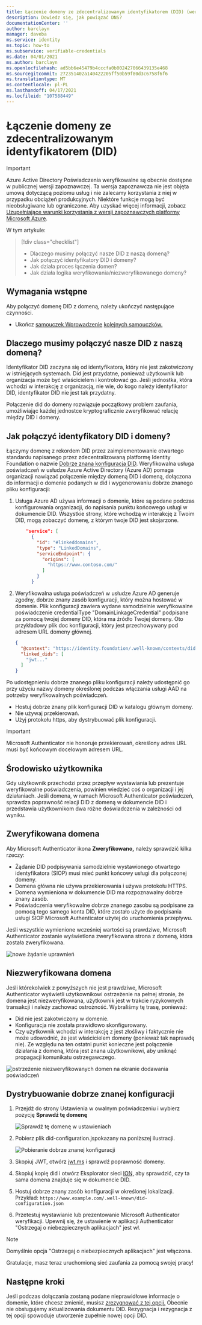 ```yaml
---
title: Łączenie domeny ze zdecentralizowanym identyfikatorem (DID) (wersja zapoznawcza) — Azure Active Directory poświadczenia weryfikowalne
description: Dowiedz się, jak powiązać DNS?
documentationCenter: ''
author: barclayn
manager: daveba
ms.service: identity
ms.topic: how-to
ms.subservice: verifiable-credentials
ms.date: 04/01/2021
ms.author: barclayn
ms.openlocfilehash: ad5bb6e45479b4cccfa0b002427066439135e468
ms.sourcegitcommit: 272351402a140422205ff50b59f80d3c6758f6f6
ms.translationtype: MT
ms.contentlocale: pl-PL
ms.lasthandoff: 04/17/2021
ms.locfileid: "107588449"
---
```

# <a name="link-your-domain-to-your-decentralized-identifier-did"></a>Łączenie domeny ze zdecentralizowanym identyfikatorem (DID)

> [!IMPORTANT]
> Azure Active Directory Poświadczenia weryfikowalne są obecnie dostępne w publicznej wersji zapoznawczej.
> Ta wersja zapoznawcza nie jest objęta umową dotyczącą poziomu usług i nie zalecamy korzystania z niej w przypadku obciążeń produkcyjnych. Niektóre funkcje mogą być nieobsługiwane lub ograniczone. Aby uzyskać więcej informacji, zobacz [Uzupełniające warunki korzystania z wersji zapoznawczych platformy Microsoft Azure](https://azure.microsoft.com/support/legal/preview-supplemental-terms/).

W tym artykule:
> [!div class="checklist"]
> * Dlaczego musimy połączyć nasze DID z naszą domeną?
> * Jak połączyć identyfikatory DID i domeny?
> * Jak działa proces łączenia domen?
> * Jak działa logika weryfikowania/niezweryfikowanego domeny?

## <a name="prerequisites"></a>Wymagania wstępne

Aby połączyć domenę DID z domeną, należy ukończyć następujące czynności.

- Ukończ [samouczek Wprowadzenie](get-started-verifiable-credentials.md) [kolejnych samouczków.](enable-your-tenant-verifiable-credentials.md)

## <a name="why-do-we-need-to-link-our-did-to-our-domain"></a>Dlaczego musimy połączyć nasze DID z naszą domeną?

Identyfikator DID zaczyna się od identyfikatora, który nie jest zakotwiczony w istniejących systemach. Did jest przydatne, ponieważ użytkownik lub organizacja może być właścicielem i kontrolować go. Jeśli jednostka, która wchodzi w interakcję z organizacją, nie wie, do kogo należy identyfikator DID, identyfikator DID nie jest tak przydatny.

Połączenie did do domeny rozwiązuje początkowy problem zaufania, umożliwiając każdej jednostce kryptograficznie zweryfikować relację między DID i domeny.

## <a name="how-do-we-link-dids-and-domains"></a>Jak połączyć identyfikatory DID i domeny?

Łączymy domenę z rekordem DID przez zaimplementowanie otwartego standardu napisanego przez zdecentralizowaną platformę Identity Foundation o nazwie [Dobrze znana konfiguracja DID](https://identity.foundation/.well-known/resources/did-configuration/). Weryfikowalna usługa poświadczeń w usłudze Azure Active Directory (Azure AD) pomaga organizacji nawiązać połączenie między domeną DID i domeną, dołączona do informacji o domenie podanych w did i wygenerowaniu dobrze znanego pliku konfiguracji:

1. Usługa Azure AD używa informacji o domenie, które są podane podczas konfigurowania organizacji, do napisania punktu końcowego usługi w dokumencie DID. Wszystkie strony, które wchodzą w interakcję z Twoim DID, mogą zobaczyć domenę, z którym twoje DID jest skojarzone.  

    ```json
        "service": [
          {
            "id": "#linkeddomains",
            "type": "LinkedDomains",
            "serviceEndpoint": {
              "origins": [
                "https://www.contoso.com/"
              ]
            }
          }
    ```

2. Weryfikowalna usługa poświadczeń w usłudze Azure AD generuje zgodny, dobrze znany zasób konfiguracji, który można hostować w domenie. Plik konfiguracji zawiera wydane samodzielnie weryfikowalne poświadczenie credentialType "DomainLinkageCredential" podpisane za pomocą twojej domeny DID, która ma źródło Twojej domeny. Oto przykładowy plik doc konfiguracji, który jest przechowywany pod adresem URL domeny głównej.


    ```json
    {
      "@context": "https://identity.foundation/.well-known/contexts/did-configuration-v0.0.jsonld",
      "linked_dids": [
        "jwt..."
      ]
    }
    ```

Po udostępnieniu dobrze znanego pliku konfiguracji należy udostępnić go przy użyciu nazwy domeny określonej podczas włączania usługi AAD na potrzeby weryfikowalnych poświadczeń.

* Hostuj dobrze znany plik konfiguracji DID w katalogu głównym domeny.
* Nie używaj przekierowań.
* Użyj protokołu https, aby dystrybuować plik konfiguracji.

>[!IMPORTANT]
>Microsoft Authenticator nie honoruje przekierowań, określony adres URL musi być końcowym docelowym adresem URL.

## <a name="user-experience"></a>Środowisko użytkownika 

Gdy użytkownik przechodzi przez przepływ wystawiania lub prezentuje weryfikowalne poświadczenia, powinien wiedzieć coś o organizacji i jej działaniach. Jeśli domena, w ramach Microsoft Authenticator poświadczeń, sprawdza poprawność relacji DID z domeną w dokumencie DID i przedstawia użytkownikom dwa różne doświadczenia w zależności od wyniku.

## <a name="verified-domain"></a>Zweryfikowana domena

Aby Microsoft Authenticator ikona **Zweryfikowano,** należy sprawdzić kilka rzeczy:

* Żądanie DID podpisywania samodzielnie wystawionego otwartego identyfikatora (SIOP) musi mieć punkt końcowy usługi dla połączonej domeny.
* Domena główna nie używa przekierowania i używa protokołu HTTPS.
* Domena wymieniona w dokumencie DID ma rozpoznawalny dobrze znany zasób.
* Poświadczenia weryfikowalne dobrze znanego zasobu są podpisane za pomocą tego samego konta DID, które zostało użyte do podpisania usługi SIOP Microsoft Authenticator użytej do uruchomienia przepływu.

Jeśli wszystkie wymienione wcześniej wartości są prawdziwe, Microsoft Authenticator zostanie wyświetlona zweryfikowana strona z domeną, która została zweryfikowana.

![nowe żądanie uprawnień](media/how-to-dnsbind/new-permission-request.png) 

## <a name="unverified-domain"></a>Niezweryfikowana domena

Jeśli którekolwiek z powyższych nie jest prawdziwe, Microsoft Authenticator wyświetli użytkownikowi ostrzeżenie na pełnej stronie, że domena jest niezweryfikowana, użytkownik jest w trakcie ryzykownych transakcji i należy zachować ostrożność. Wybraliśmy tę trasę, ponieważ:

* Did nie jest zakotwiczony w domenie.
* Konfiguracja nie została prawidłowo skonfigurowany.
* Czy użytkownik wchodzi w interakcję z jest złośliwy i faktycznie nie może udowodnić, że jest właścicielem domeny (ponieważ tak naprawdę nie). Ze względu na ten ostatni punkt konieczne jest połączenie działania z domeną, która jest znana użytkownikowi, aby uniknąć propagacji komunikatu ostrzegawczego.

![ostrzeżenie niezweryfikowanych domen na ekranie dodawania poświadczeń](media/how-to-dnsbind/add-credential-not-verified-authenticated.png)

## <a name="distribute-well-known-config"></a>Dystrybuowanie dobrze znanej konfiguracji

1. Przejdź do strony Ustawienia w owalnym poświadczeniu i wybierz pozycję **Sprawdź tę domenę**

   ![Sprawdź tę domenę w ustawieniach](media/how-to-dnsbind/settings-verify.png) 

2. Pobierz plik did-configuration.jspokazany na poniższej ilustracji.

   ![Pobieranie dobrze znanej konfiguracji](media/how-to-dnsbind/verify-download.png) 

3. Skopiuj JWT, otwórz [jwt.ms](https://www.jwt.ms) i sprawdź poprawność domeny.

4. Skopiuj kopię did i otwórz Eksplorator sieci [ION,](https://identity.foundation/ion/explorer) aby sprawdzić, czy ta sama domena znajduje się w dokumencie DID. 

5. Hostuj dobrze znany zasób konfiguracji w określonej lokalizacji. Przykład: `https://www.example.com/.well-known/did-configuration.json`

6. Przetestuj wystawianie lub prezentowanie Microsoft Authenticator weryfikacji. Upewnij się, że ustawienie w aplikacji Authenticator "Ostrzegaj o niebezpiecznych aplikacjach" jest wł.

>[!NOTE]
>Domyślnie opcja "Ostrzegaj o niebezpiecznych aplikacjach" jest włączona.

Gratulacje, masz teraz uruchomioną sieć zaufania za pomocą swojej pracy!

## <a name="next-steps"></a>Następne kroki

Jeśli podczas dołączania zostaną podane nieprawidłowe informacje o domenie, które chcesz zmienić, musisz [zrezygnować z tej opcji.](how-to-opt-out.md) Obecnie nie obsługujemy aktualizowania dokumentu DID. Rezygnacja i rezygnacja z tej opcji spowoduje utworzenie zupełnie nowej opcji DID.
